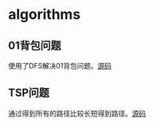 # algorithms
## 01背包问题
使用了DFS解决01背包问题。[源码](problems/knapsack_DFS.py)
## TSP问题
通过得到所有的路径比较长短得到路径。[源码](problems/TSP.py)